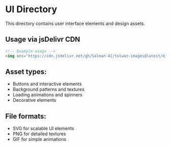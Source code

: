 # UI Directory

This directory contains user interface elements and design assets.

## Usage via jsDelivr CDN

```html
<!-- Example usage -->
<img src="https://cdn.jsdelivr.net/gh/Salman-41/tolwaz-images@latest/dist/images/ui/button-bg.png" alt="Button Background">
```

## Asset types:
- Buttons and interactive elements
- Background patterns and textures
- Loading animations and spinners
- Decorative elements

## File formats:
- SVG for scalable UI elements
- PNG for detailed textures
- GIF for simple animations